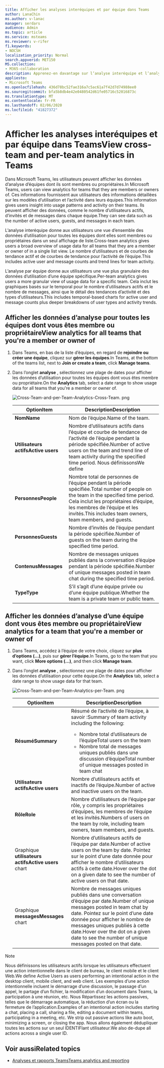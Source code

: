 ```yaml
---
title: Afficher les analyses interéquipes et par équipe dans Teams
author: LanaChin
ms.author: v-lanac
manager: serdars
audience: Admin
ms.topic: article
ms.service: msteams
ms.reviewer: v-rifer
f1.keywords:
- NOCSH
localization_priority: Normal
search.appverid: MET150
MS.collection:
- M365-collaboration
description: Apprenez-en davantage sur l’analyse interéquipe et l’analyse par équipe dans Teams, ce qui permet aux utilisateurs de voir les données d’utilisation des équipes dont ils sont membres.
appliesto:
- Microsoft Teams
ms.openlocfilehash: 436d78bc52fae316a7c5ac61a7f42d7d74988ee0
ms.sourcegitcommit: bfa5b8db4e42e0480542d61fe05716c52016873c
ms.translationtype: MT
ms.contentlocale: fr-FR
ms.lasthandoff: 02/06/2020
ms.locfileid: "41827372"
---
```

# <a name="view-cross-team-and-per-team-analytics-in-teams"></a><span data-ttu-id="d5e58-103">Afficher les analyses interéquipes et par équipe dans Teams</span><span class="sxs-lookup"><span data-stu-id="d5e58-103">View cross-team and per-team analytics in Teams</span></span>

<span data-ttu-id="d5e58-104">Dans Microsoft Teams, les utilisateurs peuvent afficher les données d’analyse d’équipes dont ils sont membres ou propriétaires.</span><span class="sxs-lookup"><span data-stu-id="d5e58-104">In Microsoft Teams, users can view analytics for teams that they are members or owners of.</span></span> <span data-ttu-id="d5e58-105">Ces informations fournissent aux utilisateurs des informations détaillées sur les modèles d’utilisation et l’activité dans leurs équipes.</span><span class="sxs-lookup"><span data-stu-id="d5e58-105">This information gives users insight into usage patterns and activity on their teams.</span></span> <span data-ttu-id="d5e58-106">Ils peuvent afficher des données, comme le nombre d’utilisateurs actifs, d’invités et de messages dans chaque équipe.</span><span class="sxs-lookup"><span data-stu-id="d5e58-106">They can see data such as the number of active users, guests, and messages in each team.</span></span>

<span data-ttu-id="d5e58-107">L’analyse interéquipe donne aux utilisateurs une vue d’ensemble des données d’utilisation pour toutes les équipes dont elles sont membres ou propriétaires dans un seul affichage de liste.</span><span class="sxs-lookup"><span data-stu-id="d5e58-107">Cross-team analytics gives users a broad overview of usage data for all teams that they are a member or owner of in a single list view.</span></span> <span data-ttu-id="d5e58-108">Le nombre d’utilisateurs et de courbes de tendance actif et de courbes de tendance pour l’activité de l’équipe.</span><span class="sxs-lookup"><span data-stu-id="d5e58-108">This includes active user and message counts and trend lines for team activity.</span></span>  

<span data-ttu-id="d5e58-109">L’analyse par équipe donne aux utilisateurs une vue plus granulaire des données d’utilisation d’une équipe spécifique.</span><span class="sxs-lookup"><span data-stu-id="d5e58-109">Per-team analytics gives users a more granular view of usage data for a specific team.</span></span> <span data-ttu-id="d5e58-110">Cela inclut les graphiques basés sur le temporal pour le nombre d’utilisateurs actifs et le nombre de messages, ainsi que le détail des tendances d’activité et des types d’utilisateurs.</span><span class="sxs-lookup"><span data-stu-id="d5e58-110">This includes temporal-based charts for active user and message counts plus deeper breakdowns of user types and activity trends.</span></span>

## <a name="view-analytics-for-all-teams-that-youre-a-member-or-owner-of"></a><span data-ttu-id="d5e58-111">Afficher les données d’analyse pour toutes les équipes dont vous êtes membre ou propriétaire</span><span class="sxs-lookup"><span data-stu-id="d5e58-111">View analytics for all teams that you're a member or owner of</span></span>

1. <span data-ttu-id="d5e58-112">Dans Teams, en bas de la liste d’équipes, en regard de **rejoindre ou créer une équipe**, cliquez sur **gérer les équipes**.</span><span class="sxs-lookup"><span data-stu-id="d5e58-112">In Teams, at the bottom of the teams list, next to **Join or create a team**, click **Manage teams**.</span></span>
2. <span data-ttu-id="d5e58-113">Dans l’onglet **analyse** , sélectionnez une plage de dates pour afficher les données d’utilisation pour toutes les équipes dont vous êtes membre ou propriétaire.</span><span class="sxs-lookup"><span data-stu-id="d5e58-113">On the **Analytics** tab, select a date range to show usage data for all teams that you're a member or owner of.</span></span>

    ![Cross-Team-and-per-Team-Analytics-Cross-Team. png](../media/cross-team-and-per-team-analytics-cross-team.png)

    |<span data-ttu-id="d5e58-115">Option</span><span class="sxs-lookup"><span data-stu-id="d5e58-115">Item</span></span> |<span data-ttu-id="d5e58-116">Description</span><span class="sxs-lookup"><span data-stu-id="d5e58-116">Description</span></span>  |
    |--------|-------------|
    |<span data-ttu-id="d5e58-117">**Nom**</span><span class="sxs-lookup"><span data-stu-id="d5e58-117">**Name**</span></span>   |<span data-ttu-id="d5e58-118">Nom de l’équipe.</span><span class="sxs-lookup"><span data-stu-id="d5e58-118">Name of the team.</span></span> |
    |<span data-ttu-id="d5e58-119">**Utilisateurs actifs**</span><span class="sxs-lookup"><span data-stu-id="d5e58-119">**Active users**</span></span>   |<span data-ttu-id="d5e58-120">Nombre d’utilisateurs actifs dans l’équipe et courbe de tendance de l’activité de l’équipe pendant la période spécifiée.</span><span class="sxs-lookup"><span data-stu-id="d5e58-120">Number of active users on the team and trend line of team activity during the specified time period.</span></span> <span data-ttu-id="d5e58-121">Nous définissons</span><span class="sxs-lookup"><span data-stu-id="d5e58-121">We define</span></span> 
    |<span data-ttu-id="d5e58-122">**Personnes**</span><span class="sxs-lookup"><span data-stu-id="d5e58-122">**People**</span></span>   |<span data-ttu-id="d5e58-123">Nombre total de personnes de l’équipe pendant la période spécifiée.</span><span class="sxs-lookup"><span data-stu-id="d5e58-123">Total number of people on the team in the specified time period.</span></span> <span data-ttu-id="d5e58-124">Cela inclut les propriétaires d’équipe, les membres de l’équipe et les invités.</span><span class="sxs-lookup"><span data-stu-id="d5e58-124">This includes team owners, team members, and guests.</span></span>|
    |<span data-ttu-id="d5e58-125">**Personnes**</span><span class="sxs-lookup"><span data-stu-id="d5e58-125">**Guests**</span></span>   |<span data-ttu-id="d5e58-126">Nombre d’invités de l’équipe pendant la période spécifiée.</span><span class="sxs-lookup"><span data-stu-id="d5e58-126">Number of guests on the team during the specified time period.</span></span> |
    |<span data-ttu-id="d5e58-127">**Contenus**</span><span class="sxs-lookup"><span data-stu-id="d5e58-127">**Messages**</span></span>   |<span data-ttu-id="d5e58-128">Nombre de messages uniques publiés dans la conversation d’équipe pendant la période spécifiée.</span><span class="sxs-lookup"><span data-stu-id="d5e58-128">Number of unique messages posted in team chat during the specified time period.</span></span> |
    |<span data-ttu-id="d5e58-129">**Type**</span><span class="sxs-lookup"><span data-stu-id="d5e58-129">**Type**</span></span>   |<span data-ttu-id="d5e58-130">S’il s’agit d’une équipe privée ou d’une équipe publique.</span><span class="sxs-lookup"><span data-stu-id="d5e58-130">Whether the team is a private team or public team.</span></span>|

## <a name="view-analytics-for-a-team-that-youre-a-member-or-owner-of"></a><span data-ttu-id="d5e58-131">Afficher les données d’analyse d’une équipe dont vous êtes membre ou propriétaire</span><span class="sxs-lookup"><span data-stu-id="d5e58-131">View analytics for a team that you're a member or owner of</span></span>

1. <span data-ttu-id="d5e58-132">Dans Teams, accédez à l’équipe de votre choix, cliquez sur **plus d’options (...)**, puis sur **gérer l’équipe**.</span><span class="sxs-lookup"><span data-stu-id="d5e58-132">In Teams, go to the team that you want, click **More options (...)**, and then click **Manage team**.</span></span>  
2. <span data-ttu-id="d5e58-133">Dans l’onglet **analyse** , sélectionnez une plage de dates pour afficher les données d’utilisation pour cette équipe.</span><span class="sxs-lookup"><span data-stu-id="d5e58-133">On the **Analytics** tab, select a date range to show usage data for that team.</span></span>  

    ![Cross-Team-and-per-Team-Analytics-per-Team. png](../media/cross-team-and-per-team-analytics-per-team.png)

    |<span data-ttu-id="d5e58-135">Option</span><span class="sxs-lookup"><span data-stu-id="d5e58-135">Item</span></span> |<span data-ttu-id="d5e58-136">Description</span><span class="sxs-lookup"><span data-stu-id="d5e58-136">Description</span></span>  |
    |--------|-------------|
    |<span data-ttu-id="d5e58-137">**Résumé**</span><span class="sxs-lookup"><span data-stu-id="d5e58-137">**Summary**</span></span>   |<span data-ttu-id="d5e58-138">Résumé de l’activité de l’équipe, à savoir :</span><span class="sxs-lookup"><span data-stu-id="d5e58-138">Summary of team activity including the following:</span></span><ul><li><span data-ttu-id="d5e58-139">Nombre total d’utilisateurs de l’équipe</span><span class="sxs-lookup"><span data-stu-id="d5e58-139">Total users on the team</span></span></li> <li> <span data-ttu-id="d5e58-140">Nombre total de messages uniques publiés dans une discussion d’équipe</span><span class="sxs-lookup"><span data-stu-id="d5e58-140">Total number of unique messages posted in team chat</span></span> </li> </ul> |
    |<span data-ttu-id="d5e58-141">**Utilisateurs actifs**</span><span class="sxs-lookup"><span data-stu-id="d5e58-141">**Active users**</span></span>   |<span data-ttu-id="d5e58-142">Nombre d’utilisateurs actifs et inactifs de l’équipe.</span><span class="sxs-lookup"><span data-stu-id="d5e58-142">Number of active and inactive users on the team.</span></span>|
    |<span data-ttu-id="d5e58-143">**Rôle**</span><span class="sxs-lookup"><span data-stu-id="d5e58-143">**Role**</span></span>   |<span data-ttu-id="d5e58-144">Nombre d’utilisateurs de l’équipe par rôle, y compris les propriétaires d’équipes, les membres de l’équipe et les invités.</span><span class="sxs-lookup"><span data-stu-id="d5e58-144">Numbers of users on the team by role, including team owners, team members, and guests.</span></span>|
    |<span data-ttu-id="d5e58-145">Graphique **utilisateurs actifs**</span><span class="sxs-lookup"><span data-stu-id="d5e58-145">**Active users** chart</span></span>  |<span data-ttu-id="d5e58-146">Nombre d’utilisateurs actifs de l’équipe par date.</span><span class="sxs-lookup"><span data-stu-id="d5e58-146">Number of active users on the team by date.</span></span> <span data-ttu-id="d5e58-147">Pointez sur le point d’une date donnée pour afficher le nombre d’utilisateurs actifs à cette date.</span><span class="sxs-lookup"><span data-stu-id="d5e58-147">Hover over the dot on a given date to see the number of active users on that date.</span></span>|
    |<span data-ttu-id="d5e58-148">Graphique **messages**</span><span class="sxs-lookup"><span data-stu-id="d5e58-148">**Messages** chart</span></span>  |<span data-ttu-id="d5e58-149">Nombre de messages uniques publiés dans une conversation d’équipe par date.</span><span class="sxs-lookup"><span data-stu-id="d5e58-149">Number of unique messages posted in team chat by date.</span></span> <span data-ttu-id="d5e58-150">Pointez sur le point d’une date donnée pour afficher le nombre de messages uniques publiés à cette date.</span><span class="sxs-lookup"><span data-stu-id="d5e58-150">Hover over the dot on a given date to see the number of unique messages posted on that date.</span></span>|
    
> [!NOTE]
> <span data-ttu-id="d5e58-151">Nous définissons les utilisateurs actifs lorsque les utilisateurs effectuent une action intentionnelle dans le client de bureau, le client mobile et le client Web.</span><span class="sxs-lookup"><span data-stu-id="d5e58-151">We define Active Users as users performing an intentional action in the desktop client, mobile client, and web client.</span></span> <span data-ttu-id="d5e58-152">Les exemples d’une action intentionnelle incluent le démarrage d’une discussion, le passage d’un appel, le partage d’un fichier, la modification d’un document dans Teams, la participation à une réunion, etc. Nous Répartissez les actions passives, telles que le démarrage automatique, la réduction d’un écran ou la fermeture de l’application.</span><span class="sxs-lookup"><span data-stu-id="d5e58-152">Examples of an intentional action includes starting a chat, placing a call, sharing a file, editing a document within teams, participating in a meeting, etc. We strip out passive actions like auto boot, minimizing a screen, or closing the app.</span></span> <span data-ttu-id="d5e58-153">Nous allons également dédupliquer toutes les actions sur un seul IDENTIFIant utilisateur.</span><span class="sxs-lookup"><span data-stu-id="d5e58-153">We also de-dupe all actions across a single user ID.</span></span>

## <a name="related-topics"></a><span data-ttu-id="d5e58-154">Voir aussi</span><span class="sxs-lookup"><span data-stu-id="d5e58-154">Related topics</span></span>

- [<span data-ttu-id="d5e58-155">Analyses et rapports Teams</span><span class="sxs-lookup"><span data-stu-id="d5e58-155">Teams analytics and reporting</span></span>](teams-reporting-reference.md)
